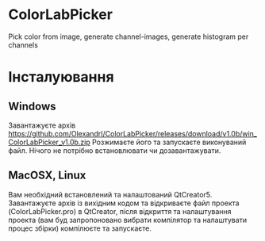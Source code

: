 # ColorLabPicker
Pick color from image, generate channel-images, generate histogram per channels

# Інсталуювання

## Windows
Завантажуєте архів https://github.com/OlexandrI/ColorLabPicker/releases/download/v1.0b/win_ColorLabPicker_v1.0b.zip
Розжимаєте його та запускаєте виконуваний файл. Нічого не потрібно встановлювати чи дозавантажувати.

## MacOSX, Linux
Вам необхідний встановлений та налаштований QtCreator5.
Завантажуєте архів із вихідним кодом та відкриваєте файл проекта (ColorLabPicker.pro) в QtCreator, після відкриття
та налаштування проекта (вам буд запропоновано вибрати компілятор та налаштувати процес збірки) компілюєте та запускаєте.
